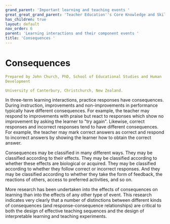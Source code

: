 ```yaml
---
grand_parent: 'Important learning and teaching events '
great_great_grand_parent: 'Teacher Education''s Core Knowledge and Skills.'
has_children: true
layout: default
nav_order: 6
parent: 'Learning interactions and their component events '
title: 'Consequences '
---
```

# Consequences


```yaml
Prepared by John Church, PhD, School of Educational Studies and Human
Development

University of Canterbury, Christchurch, New Zealand.
```


In three-term learning interactions, practice responses have
consequences. During instruction, improvements and non-improvements in
performance typically have different consequences. For example, the
teacher may respond to improvements with praise but react to responses
which show no improvement by asking the learner to "try again".
Likewise, correct responses and incorrect responses tend to have
different consequences. For example, the teacher may mark correct
answers as correct and respond to incorrect answers by showing the
learner how to obtain the correct answer.

Consequences may be classified in many different ways. They may be
classified according to their effects. They may be classified according
to whether these effects are biological or acquired. They may be
classified according to whether they follow correct or incorrect
responses. And they may be classified according to whether they take the
form of feedback, the reactions of others, access to preferred
activities, and so on.

More research has been undertaken into the effects of consequences on
learning than into the effects of any other type of event. This research
indicates very clearly that a number of distinctions between different
kinds of consequences (and response-consequence relationships) are
critical to both the design of effective teaching sequences and the
design of interpretable learning and teaching experiments.

